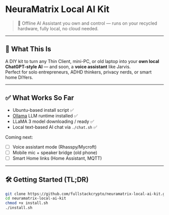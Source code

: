 # NeuraMatrix Local AI Kit

> 🧠 Offline AI Assistant you own and control — runs on your recycled hardware, fully local, no cloud needed.

---

## 🚀 What This Is

A DIY kit to turn any Thin Client, mini-PC, or old laptop into your **own local ChatGPT-style AI** — and soon, a **voice assistant** like Jarvis.  
Perfect for solo entrepreneurs, ADHD thinkers, privacy nerds, or smart home DIYers.

---

## ✅ What Works So Far

- Ubuntu-based install script ✅  
- [Ollama](https://ollama.com) LLM runtime installed ✅  
- LLaMA 3 model downloading / ready ✅  
- Local text-based AI chat via `./chat.sh` ✅

Coming next:
- [ ] Voice assistant mode (Rhasspy/Mycroft)
- [ ] Mobile mic + speaker bridge (old phone)
- [ ] Smart Home links (Home Assistant, MQTT)

---

## 🛠️ Getting Started (TL;DR)

```bash
git clone https://github.com/fullstackcrypto/neuramatrix-local-ai-kit.git
cd neuramatrix-local-ai-kit
chmod +x install.sh
./install.sh
